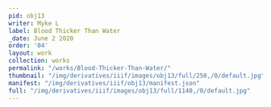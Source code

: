 ```yaml
---
pid: obj13
writer: Myke L
label: Blood Thicker Than Water
_date: June 2 2020
order: '04'
layout: work
collection: works
permalink: "/works/Blood-Thicker-Than-Water/"
thumbnail: "/img/derivatives/iiif/images/obj13/full/250,/0/default.jpg"
manifest: "/img/derivatives/iiif/obj13/manifest.json"
full: "/img/derivatives/iiif/images/obj13/full/1140,/0/default.jpg"
---
```

